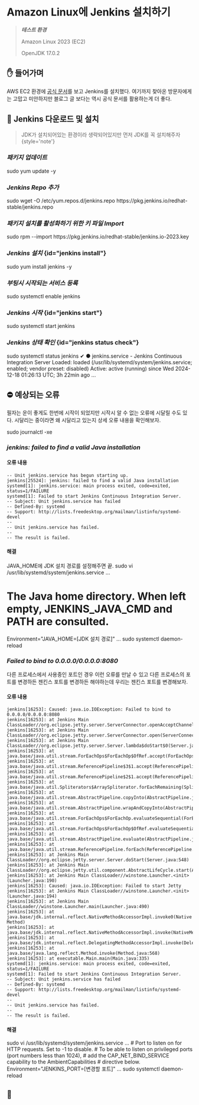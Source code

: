 # Amazon Linux에 Jenkins 설치하기

> ***테스트 환경***
>
> Amazon Linux 2023 (EC2)
> 
> OpenJDK 17.0.2

## ✋ 들어가며
AWS EC2 환경에 [공식 문서](https://www.jenkins.io/doc/tutorials/tutorial-for-installing-jenkins-on-AWS/#downloading-and-installing-jenkins)를 보고 Jenkins를 설치했다.
여기까지 찾아온 방문자에게는 고맙고 미안하지만 블로그 글 보다는 역시 공식 문서를 활용하는게 더 좋다.

## 🚀 Jenkins 다운로드 및 설치

> JDK가 설치되어있는 환경이라 생략되어있지만 먼저 JDK를 꼭 설치해주자
{style='note'}

### ***패키지 업데이트***
<code-block lang="sh">
sudo yum update -y
</code-block>

### ***Jenkins Repo 추가***
<code-block lang="sh">
sudo wget -O /etc/yum.repos.d/jenkins.repo https://pkg.jenkins.io/redhat-stable/jenkins.repo
</code-block>

### ***패키지 설치를 활성화하기 위한 키 파일 Import***
<code-block lang="sh">
sudo rpm --import https://pkg.jenkins.io/redhat-stable/jenkins.io-2023.key
</code-block>

### ***Jenkins 설치*** {id="jenkins install"}
<code-block lang="sh">
sudo yum install jenkins -y
</code-block>

### ***부팅시 시작되는 서비스 등록***
<code-block lang="sh">
sudo systemctl enable jenkins
</code-block>

### ***Jenkins 시작*** {id="jenkins start"}
<code-block lang="sh">
sudo systemctl start jenkins
</code-block>

### ***Jenkins 상태 확인*** {id="jenkins status check"}
<code-block lang="sh">
sudo systemctl status jenkins
</code-block>
<code-block lang="sh">
✔
● jenkins.service - Jenkins Continuous Integration Server
   Loaded: loaded (/usr/lib/systemd/system/jenkins.service; enabled; vendor preset: disabled)
   Active: active (running) since Wed 2024-12-18 01:26:13 UTC; 3h 22min ago
...
</code-block>

## ⛔ 예상되는 오류
필자는 운이 좋게도 한번에 시작이 되었지만 시작시 알 수 없는 오류에 시달릴 수도 있다. 시달리는 중이라면 왜 시달리고 있는지 상세 오류 내용을 확인해보자.

<code-block lang="sh">
sudo journalctl -xe
</code-block>

### ***jenkins: failed to find a valid Java installation***

#### 오류 내용
```shell
-- Unit jenkins.service has begun starting up.
jenkins[25524]: jenkins: failed to find a valid Java installation
systemd[1]: jenkins.service: main process exited, code=exited, status=1/FAILURE
systemd[1]: Failed to start Jenkins Continuous Integration Server.
-- Subject: Unit jenkins.service has failed
-- Defined-By: systemd
-- Support: http://lists.freedesktop.org/mailman/listinfo/systemd-devel
--
-- Unit jenkins.service has failed.
--
-- The result is failed.
```

#### 해결
JAVA_HOME에 JDK 설치 경로를 설정해주면 끝.
<code-block lang="sh">
sudo vi /usr/lib/systemd/system/jenkins.service
</code-block>
<code-block lang="sh">
...
# The Java home directory. When left empty, JENKINS_JAVA_CMD and PATH are consulted.
Environment="JAVA_HOME=[JDK 설치 경로]"
...
</code-block>
<code-block lang="sh">
sudo systemctl daemon-reload
</code-block>

### ***Failed to bind to 0.0.0.0/0.0.0.0:8080***
다른 프로세스에서 사용중인 포트인 경우 이런 오류를 만날 수 있고 다른 프로세스의 포트를 변경하든 젠킨스 포트를 변경하든 해야하는데 우리는 젠킨스 포트를 변경해보자.

#### 오류 내용
```Shell
jenkins[16253]: Caused: java.io.IOException: Failed to bind to 0.0.0.0/0.0.0.0:8080
jenkins[16253]: at Jenkins Main ClassLoader//org.eclipse.jetty.server.ServerConnector.openAcceptChannel(ServerConnector.java:349)
jenkins[16253]: at Jenkins Main ClassLoader//org.eclipse.jetty.server.ServerConnector.open(ServerConnector.java:313)
jenkins[16253]: at Jenkins Main ClassLoader//org.eclipse.jetty.server.Server.lambda$doStart$0(Server.java:552)
jenkins[16253]: at java.base/java.util.stream.ForEachOps$ForEachOp$OfRef.accept(ForEachOps.java:183)
jenkins[16253]: at java.base/java.util.stream.ReferencePipeline$3$1.accept(ReferencePipeline.java:197)
jenkins[16253]: at java.base/java.util.stream.ReferencePipeline$2$1.accept(ReferencePipeline.java:179)
jenkins[16253]: at java.base/java.util.Spliterators$ArraySpliterator.forEachRemaining(Spliterators.java:992)
jenkins[16253]: at java.base/java.util.stream.AbstractPipeline.copyInto(AbstractPipeline.java:509)
jenkins[16253]: at java.base/java.util.stream.AbstractPipeline.wrapAndCopyInto(AbstractPipeline.java:499)
jenkins[16253]: at java.base/java.util.stream.ForEachOps$ForEachOp.evaluateSequential(ForEachOps.java:150)
jenkins[16253]: at java.base/java.util.stream.ForEachOps$ForEachOp$OfRef.evaluateSequential(ForEachOps.java:173)
jenkins[16253]: at java.base/java.util.stream.AbstractPipeline.evaluate(AbstractPipeline.java:234)
jenkins[16253]: at java.base/java.util.stream.ReferencePipeline.forEach(ReferencePipeline.java:596)
jenkins[16253]: at Jenkins Main ClassLoader//org.eclipse.jetty.server.Server.doStart(Server.java:548)
jenkins[16253]: at Jenkins Main ClassLoader//org.eclipse.jetty.util.component.AbstractLifeCycle.start(AbstractLifeCycle.java:93)
jenkins[16253]: at Jenkins Main ClassLoader//winstone.Launcher.<init>(Launcher.java:190)
jenkins[16253]: Caused: java.io.IOException: Failed to start Jetty
jenkins[16253]: at Jenkins Main ClassLoader//winstone.Launcher.<init>(Launcher.java:194)
jenkins[16253]: at Jenkins Main ClassLoader//winstone.Launcher.main(Launcher.java:490)
jenkins[16253]: at java.base/jdk.internal.reflect.NativeMethodAccessorImpl.invoke0(Native Method)
jenkins[16253]: at java.base/jdk.internal.reflect.NativeMethodAccessorImpl.invoke(NativeMethodAccessorImpl.java:77)
jenkins[16253]: at java.base/jdk.internal.reflect.DelegatingMethodAccessorImpl.invoke(DelegatingMethodAccessorImpl.java:43)
jenkins[16253]: at java.base/java.lang.reflect.Method.invoke(Method.java:568)
jenkins[16253]: at executable.Main.main(Main.java:335)
systemd[1]: jenkins.service: main process exited, code=exited, status=1/FAILURE
systemd[1]: Failed to start Jenkins Continuous Integration Server.
-- Subject: Unit jenkins.service has failed
-- Defined-By: systemd
-- Support: http://lists.freedesktop.org/mailman/listinfo/systemd-devel
--
-- Unit jenkins.service has failed.
--
-- The result is failed.

```

#### 해결
<code-block lang="sh">
sudo vi /usr/lib/systemd/system/jenkins.service
</code-block>
<code-block lang="sh">
...
# Port to listen on for HTTP requests. Set to -1 to disable.
# To be able to listen on privileged ports (port numbers less than 1024),
# add the CAP_NET_BIND_SERVICE capability to the AmbientCapabilities
# directive below.
Environment="JENKINS_PORT=[변경할 포트]"
...
</code-block>
<code-block lang="sh">
sudo systemctl daemon-reload
</code-block>

## 👋

<inline-frame src="https://rundevelrun.6developer.com/static/giscus.html" width="100%"/>